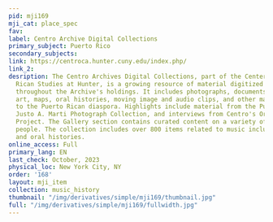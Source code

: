 ```yaml
---
pid: mji169
mji_cat: place_spec
fav: 
label: Centro Archive Digital Collections
primary_subject: Puerto Rico
secondary_subjects: 
link: https://centroca.hunter.cuny.edu/index.php/
link_2: 
desription: The Centro Archives Digital Collections, part of the Center for Puerto
  Rican Studies at Hunter, is a growing resource of material digitized from collections
  throughout the Archive's holdings. It includes photographs, documents, artifacts,
  art, maps, oral histories, moving image and audio clips, and other material pertaining
  to the Puerto Rican diaspora. Highlights include material from the Pura Belpre Papers,
  Justo A. Marti Photograph Collection, and interviews from Centro's Oral History
  Project. The Gallery section contains curated content on a variety of topics and
  people. The collection includes over 800 items related to music including photos
  and oral histories.
online_access: Full
primary_lang: EN
last_check: October, 2023
physical_loc: New York City, NY
order: '168'
layout: mji_item
collection: music_history
thumbnail: "/img/derivatives/simple/mji169/thumbnail.jpg"
full: "/img/derivatives/simple/mji169/fullwidth.jpg"
---
```

